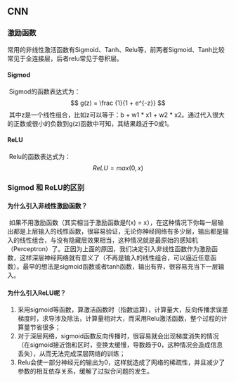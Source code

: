 ## CNN

### 激励函数

常用的非线性激活函数有Sigmoid、Tanh、Relu等，前两者Sigmoid、Tanh比较常见于全连接层，后者relu常见于卷积层。

#### Sigmod

​	Sigmod的函数表达式为：
$$
g(z) = \frac {1}{1 + e^{-z}}
$$
​	其中z是一个线性组合，比如z可以等于：b + w1 * x1 + w2 * x2。通过代入很大的正数或很小的负数到g(z)函数中可知，其结果趋近于0或1。

#### ReLU

​	Relu的函数表达式为：
$$
ReLU = max (0, x)
$$

### Sigmod 和 ReLU的区别

#### 为什么引入非线性激励函数？

​	如果不用激励函数（其实相当于激励函数是f(x) = x），在这种情况下你每一层输出都是上层输入的线性函数，很容易验证，无论你神经网络有多少层，输出都是输入的线性组合，与没有隐藏层效果相当，这种情况就是最原始的感知机（Perceptron）了。正因为上面的原因，我们决定引入非线性函数作为激励函数，这样深层神经网络就有意义了（不再是输入的线性组合，可以逼近任意函数）。最早的想法是sigmoid函数或者tanh函数，输出有界，很容易充当下一层输入。

#### 为什么引入ReLU呢？

1. 采用sigmoid等函数，算激活函数时（指数运算），计算量大，反向传播求误差梯度时，求导涉及除法，计算量相对大，而采用Relu激活函数，整个过程的计算量节省很多；
2. 对于深层网络，sigmoid函数反向传播时，很容易就会出现梯度消失的情况（在sigmoid接近饱和区时，变换太缓慢，导数趋于0，这种情况会造成信息丢失），从而无法完成深层网络的训练；
3. Relu会使一部分神经元的输出为0，这样就造成了网络的稀疏性，并且减少了参数的相互依存关系，缓解了过拟合问题的发生。

